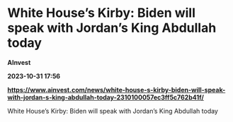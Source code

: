 # White House’s Kirby: Biden will speak with Jordan’s King Abdullah today
**AInvest**

**2023-10-31 17:56**

**https://www.ainvest.com/news/white-house-s-kirby-biden-will-speak-with-jordan-s-king-abdullah-today-2310100057ec3ff5c762b41f/**

White House’s Kirby: Biden will speak with Jordan’s King Abdullah today
